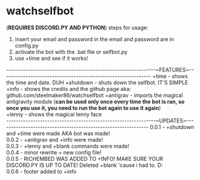 # watchselfbot
(**REQUIRES DISCORD.PY AND PYTHON**)
steps for usage: 
1. insert your email and password in the email and password are in config.py
2. activate the bot with the .bat file or selfbot.py
3. use +time and see if it works!

--------------------------------------------------------------~FEATURES~--------------------------------------------------------------
+time - shows the time and date. DUH
+shutdown - shuts down the selfbot. IT'S SIMPLE
+info - shows the credits and the github page aka: github.com/steelmaker86/watchselfbot
+antigrav - imports the magical antigravity module (**can be used only once every time the bot is ran, so once you use it,  you need to run the bot again to use it again**)                                                                                                       
+lenny - shows the magical lenny face                                                                                                     
--------------------------------------------------------------~UPDATES~--------------------------------------------------------------
0.0.1 - +shutdown and +time were made AKA bot was made!                                                                                   
0.0.2 - +antigrav and +info were made!                                                                                                     
0.0.3 - +lenny and +blank commands were made!                                                                                             
0.0.4 - minor rewrite + new config file!                                                                                                 
0.0.5 - RICHEMBED WAS ADDED TO +INFO! MAKE SURE YOUR DISCORD.PY IS UP TO DATE! Deleted +blank 'cause i had to. D:                         
0.0.6 - footer added to +info
